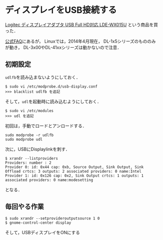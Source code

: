 

# ディスプレイをUSB接続する

[Logitec ディスプレイアダプタ USB Full HD対応 LDE-WX015U](http://www.amazon.co.jp/gp/product/B002MH8ZVK/ref=as_li_ss_tl?ie=UTF8&camp=247&creative=7399&creativeASIN=B002MH8ZVK&linkCode=as2&tag=7-1-3-22)
という商品を買った．

[公式FAQ](http://www.displaylink.com/for-business/common_questions.php)にあるが，
Linuxでは，2014年4月現在，
DL-1x5シリーズのもののみが動き，
DL-3x00やDL-41xxシリーズは動かないので注意．



## 初期設定

``udlfb``を読み込まないようにしておく．
```
$ sudo vi /etc/modprobe.d/usb-display.conf
>>> blacklist udlfb を追記
```

そして，``udl``を起動時に読み込むようにしておく．

```
$ sudo vi /etc/modules
>>> udl を追記
```

初回は，手動でロードとアンロードする．


```
sudo modprobe -r udlfb
sudo modprobe udl
```

次に，USBにDisplaylinkを刺す．

```
$ xrandr --listproviders
Providers: number : 2
Provider 0: id: 0x44 cap: 0xb, Source Output, Sink Output, Sink Offload crtcs: 3 outputs: 2 associated providers: 0 name:Intel
Provider 1: id: 0x126 cap: 0x2, Sink Output crtcs: 1 outputs: 1 associated providers: 0 name:modesetting
```
となる．

## 毎回やる作業

```
$ sudo xrandr --setprovideroutputsource 1 0
$ gnome-control-center display
```
そして，USBディスプレイをONにする


